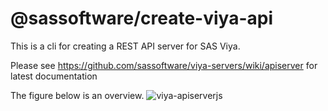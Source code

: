 # @sassoftware/create-viya-api

This is a cli for creating a REST API server for SAS Viya.

Please see <https://github.com/sassoftware/viya-servers/wiki/apiserver> for latest documentation

The figure below is an overview.
![viya-apiserverjs](https://github.com/sassoftware/viya-servers/blob/main/images/viya-apiserverjs.png)
